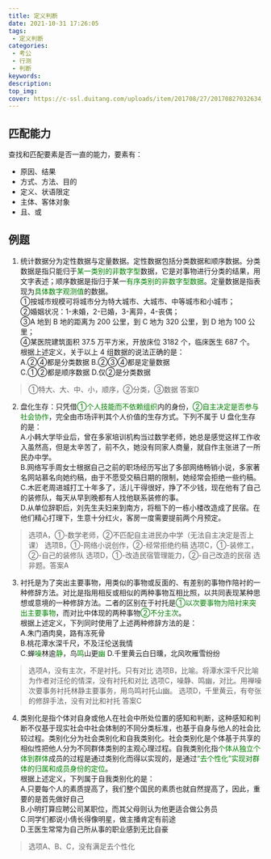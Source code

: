 ```yaml
---
title: 定义判断
date: 2021-10-31 17:26:05
tags:
 - 定义判断
categories:
 - 考公
 - 行测
 - 判断
keywords:
description:
top_img:
cover: https://c-ssl.duitang.com/uploads/item/201708/27/20170827032634_H2JBh.gif
---
```


## 匹配能力
查找和匹配要素是否一直的能力，要素有：
 - 原因、结果
 - 方式、方法、目的
 - 定义、状语限定
 - 主体、客体对象
 - 且、或

## 例题

1. 统计数据分为定性数据与定量数据。定性数据包括分类数据和顺序数据。分类数据是指只能归于<font color=green>某一类别的非数字型</font>数据，它是对事物进行分类的结果，用文字表述；顺序数据是指归于某一<font color=green>有序类别的非数字型数据</font>。定量数据是指表现为<font color=green>具体数字观测值</font>的数据。  
①按城市规模可将城市分为特大城市、大城市、中等城市和小城市；  
②婚姻状况：1-未婚，2-已婚，3-离异，4-丧偶；  
③A 地到 B 地的距离为 200 公里，到 C 地为 320 公里，到 D 地为 100 公里；  
④某医院建筑面积 37.5 万平方米，开放床位 3182 个，临床医生 687 个。  
根据上述定义，关于以上 4 组数据的说法正确的是：  
A.②④都是分类数据 B.②③④都是定量数据  
C.①②都是顺序数据 D.仅②是分类数据
> ①特大、大、中、小，顺序，②分类，③数据
  答案D

2. 盘化生存：只凭借<font color=green>①个人技能而不依赖组织</font>内的身份，<font color=green>②自主决定是否参与社会协作</font>，完全由市场评判其个人价值的生存方式。下列不属于 U 盘化生存的是：  
A.小韩大学毕业后，曾在多家培训机构当过数学老师，她总是感觉这样工作收入虽然高，但是太辛苦了，前不久，她没有同家人商量，就自作主张进了一所民办中学。  
B.网络写手周女士根据自己之前的职场经历写出了多部网络畅销小说，多家著名网站慕名向她约稿，由于不愿受交稿日期的限制，她经常会拒绝一些约稿。  
C.木匠老周进城打工十年多了，活儿干得很好，挣了不少钱，现在他有了自己的装修队，每天从早到晚都有人找他联系装修的事。  
D.从单位辞职后，刘先生夫妇来到南方，将租下的一栋小楼改造成了民宿。在他们精心打理下，生意十分红火，客房一度需要提前两个月预定。  
> 选项A，①-数学老师，②不匹配自主进民办中学（无法自主决定是否上课）
  选项B，①-网络小说创作，②-经常拒绝约稿
  选项C，①-装修工，②-自己的装修队
  选项D，①-改造民宿管理能力，②-自己改造的民宿
  选非题。答案A

3. 衬托是为了突出主要事物，用类似的事物或反面的、有差别的事物作陪衬的一种修辞方法。对比是指用相反或相似的两种事物互相比照，以共同表现某种思想或意境的一种修辞方法。二者的区别在于衬托是<font color=green>①以次要事物为陪衬来突出主要事物</font>，而对比中体现的两种事物<font color=green>②不分主次</font>。  
根据上述定义，下列同时使用了上述两种修辞方法的是：  
A.朱门酒肉臭，路有冻死骨  
B.桃花潭水深千尺，不及汪伦送我情  
C.蝉<font color=green>噪</font>林逾<font color=green>静</font>，鸟<font color=green>鸣</font>山更<font color=green>幽 </font> 
D.千里黄云白日曛，北风吹雁雪纷纷  
> 选项A，没有主次，不是衬托。只有对比
  选项B，比喻。将潭水深千尺比喻为作者对汪伦的情深，没有衬托和对比
  选项C，噪静、鸣幽，对比。用禅噪次要事务衬托林静主要事务，用鸟鸣衬托山幽。
  选项D，千里黄云，有夸张的修辞手法，没有对比和衬托
  答案C

4. 类别化是指个体对自身或他人在社会中所处位置的感知和判断，这种感知和判断不仅基于现实社会中社会体制的不同分类标准，也基于自身与他人的社会比较过程。类别化分为社会类别化和自我类别化。社会类别化是个体基于共享的相似性把他人分为不同群体类别的主观心理过程。自我类别化指<font color=green>个体从独立个体到群体</font>成员的过程是通过类别化而得以实现的，是通过<font color=green>“去个性化”实现对群体的归属和成员身份的定位</font>。  
根据上述定义，下列属于自我类别化的是：  
A.只要每个人的素质提高了，我们整个国民的素质也就自然提高了，因此，重要的是首先做好自己  
B.小明打算应聘公司某职位，而其父母则认为他更适合做公务员  
C.同学们都说小倩长得像明星，做主播肯定有前途  
D.王医生常常为自己所从事的职业感到无比自豪  
> 选项A、B、C，没有满足去个性化